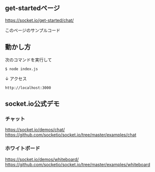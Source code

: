 ## get-startedページ
https://socket.io/get-started/chat/

このページのサンプルコード

## 動かし方

次のコマンドを実行して
```
$ node index.js
```
↓ アクセス
```
http://localhost:3000
```
## socket.io公式デモ
### チャット
https://socket.io/demos/chat/  
https://github.com/socketio/socket.io/tree/master/examples/chat

### ホワイトボード
https://socket.io/demos/whiteboard/  
https://github.com/socketio/socket.io/tree/master/examples/whiteboard

